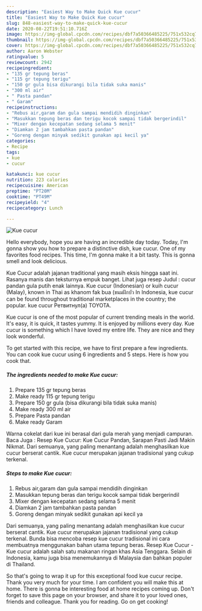 ```yaml
---
description: "Easiest Way to Make Quick Kue cucur"
title: "Easiest Way to Make Quick Kue cucur"
slug: 848-easiest-way-to-make-quick-kue-cucur
date: 2020-08-22T19:51:10.716Z
image: https://img-global.cpcdn.com/recipes/dbf7a50366485225/751x532cq70/kue-cucur-foto-resep-utama.jpg
thumbnail: https://img-global.cpcdn.com/recipes/dbf7a50366485225/751x532cq70/kue-cucur-foto-resep-utama.jpg
cover: https://img-global.cpcdn.com/recipes/dbf7a50366485225/751x532cq70/kue-cucur-foto-resep-utama.jpg
author: Aaron Webster
ratingvalue: 5
reviewcount: 2942
recipeingredient:
- "135 gr tepung beras"
- "115 gr tepung terigu"
- "150 gr gula bisa dikurangi bila tidak suka manis"
- "300 ml air"
- " Pasta pandan"
- " Garam"
recipeinstructions:
- "Rebus air,garam dan gula sampai mendidih dinginkan"
- "Masukkan tepung beras dan terigu kocok sampai tidak bergerindil"
- "Mixer dengan kecepatan sedang selama 5 menit"
- "Diamkan 2 jam tambahkan pasta pandan"
- "Goreng dengan minyak sedikit gunakan api kecil ya"
categories:
- Recipe
tags:
- kue
- cucur

katakunci: kue cucur 
nutrition: 223 calories
recipecuisine: American
preptime: "PT20M"
cooktime: "PT49M"
recipeyield: "4"
recipecategory: Lunch

---
```



![Kue cucur](https://img-global.cpcdn.com/recipes/dbf7a50366485225/751x532cq70/kue-cucur-foto-resep-utama.jpg)

Hello everybody, hope you are having an incredible day today. Today, I'm gonna show you how to prepare a distinctive dish, kue cucur. One of my favorites food recipes. This time, I'm gonna make it a bit tasty. This is gonna smell and look delicious.

Kue Cucur adalah jajanan traditional yang masih eksis hingga saat ini. Rasanya manis dan teksturnya empuk banget. Lihat juga resep Judul : cucur pandan gula putih enak lainnya. Kue cucur (Indonesian) or kuih cucur (Malay), known in Thai as khanom fak bua (ขนมฝักบัว In Indonesia, kue cucur can be found throughout traditional marketplaces in the country; the popular. kue cucur Ретвитнул(а) TOYOTA.

Kue cucur is one of the most popular of current trending meals in the world. It's easy, it is quick, it tastes yummy. It is enjoyed by millions every day. Kue cucur is something which I have loved my entire life. They are nice and they look wonderful.


To get started with this recipe, we have to first prepare a few ingredients. You can cook kue cucur using 6 ingredients and 5 steps. Here is how you cook that.

<!--inarticleads1-->

##### The ingredients needed to make Kue cucur:

1. Prepare 135 gr tepung beras
1. Make ready 115 gr tepung terigu
1. Prepare 150 gr gula (bisa dikurangi bila tidak suka manis)
1. Make ready 300 ml air
1. Prepare  Pasta pandan
1. Make ready  Garam


Warna cokelat dari kue ini berasal dari gula merah yang menjadi campuran. Baca Juga : Resep Kue Cucur: Kue Cucur Pandan, Sarapan Pasti Jadi Makin Nikmat. Dari semuanya, yang paling menantang adalah menghasilkan kue cucur berserat cantik. Kue cucur merupakan jajanan tradisional yang cukup terkenal. 

<!--inarticleads2-->

##### Steps to make Kue cucur:

1. Rebus air,garam dan gula sampai mendidih dinginkan
1. Masukkan tepung beras dan terigu kocok sampai tidak bergerindil
1. Mixer dengan kecepatan sedang selama 5 menit
1. Diamkan 2 jam tambahkan pasta pandan
1. Goreng dengan minyak sedikit gunakan api kecil ya


Dari semuanya, yang paling menantang adalah menghasilkan kue cucur berserat cantik. Kue cucur merupakan jajanan tradisional yang cukup terkenal. Bunda bisa mencoba resep kue cucur tradisional ini cara membuatnya menggunakan bahan utama tepung beras. Resep Kue Cucur - Kue cucur adalah salah satu makanan ringan khas Asia Tenggara. Selain di Indonesia, kamu juga bisa menemukannya di Malaysia dan bahkan populer di Thailand. 

So that's going to wrap it up for this exceptional food kue cucur recipe. Thank you very much for your time. I am confident you will make this at home. There is gonna be interesting food at home recipes coming up. Don't forget to save this page on your browser, and share it to your loved ones, friends and colleague. Thank you for reading. Go on get cooking!
